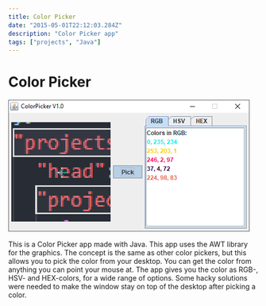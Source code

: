 ```yaml
---
title: Color Picker
date: "2015-05-01T22:12:03.284Z"
description: "Color Picker app"
tags: ["projects", "Java"]
---
```


# Color Picker

![ColorPicker](./ColorPicker.png)

This is a Color Picker app made with Java. This app uses the AWT library for the graphics.
The concept is the same as other color pickers, but this allows you to pick the color from your desktop.
You can get the color from anything you can point your mouse at.
The app gives you the color as RGB-, HSV- and HEX-colors, for a wide range of options.
Some hacky solutions were needed to make the window stay on top of the desktop after picking a color.